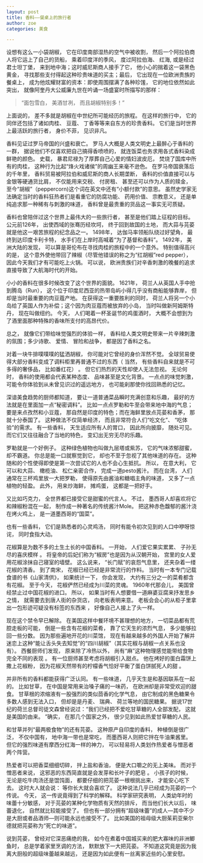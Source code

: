 ```yaml
---
layout: post
title: 香料——餐桌上的旅行者
author: zoe
categories: 美食

---
```


设想有这么一小袋胡椒， 它在印度南部湿热的空气中被收割， 然后一个阿拉伯商人将它运上了自己的货船， 乘着印度洋的季风， 度过阿拉伯海、 红海, 或是经过君士坦丁堡， 来到地中海；这时威尼斯商人接手了它， 他小心的揣着这一袋黑色黄金， 寻找那些支付得起这种珍贵味道的买主；最后， 它出现在一位欧洲贵族的餐桌上， 成为他炫耀财富的资本：即使周围摆满了各种珍馐， 它的地位依然如此突出， 就像阿奎丹大公威廉九世在吟诵一场盛宴时所描写的那样：

> “面包雪白， 美酒甘冽， 而且胡椒特别多！”

上面说的， 差不多就是胡椒在中世纪所可能经历的旅程。 在这样的旅行中， 它的同伴还包括了诸如肉桂、 豆蔻、 丁香等等来自东方的珍贵香料。 它们是当时世界上最活跃的旅行者， 身价不菲， 见识非凡。 

香料见证过罗马帝国的兴盛和衰亡。 罗马人大概是人类文明史上最醉心于香料的一群， 据说他们不仅喜欢把自己搞得香喷喷的， 就连饭菜也务求用各式香料染成鲜艳的颜色。 史载， 暴君尼禄为了厚葬自己心爱的情妇波皮厄， 焚烧了国库中所有的肉桂， 这种行为比起“烽火戏诸侯”的周幽王来毫不逊色。 
在罗马帝国衰落后的千年里， 香料贸易被阿拉伯和威尼斯的商人长期垄断， 香料的价值直接可以与金银等硬通货比肩， 不仅能用来交税、 付房租、 甚至还可以作为人质的赎金， 至今“胡椒”（peppercorn)这个词在英文中还有“小额付款”的意思。 虽然史学家无法确定当时的香料狂热者们是看重它的防腐功能、 药用价值、 宗教意义， 还是单纯追求那一种稀有与刺激的味道， 香料曾是最贵重的货品这一事实无可质疑。 

香料也曾陪伴过这个世界上最伟大的一些旅行者， 甚至是他们踏上征程的目标。 公元前126年， 出使西域的张骞历经坎坷， 终于回到故国的土地， 而大蒜与芫荽就是他这一艰苦旅程的纪念品之一。 1498年， 达伽马率领船队绕过好望角， 最终到达印度卡利卡特， 水手们在上岸时高喊着“为了基督和香料”。 1492年， 美洲大陆的发现， 可以算是哥伦布在寻找肉桂的旅程中的一个意外。 特别值得高兴的是， 这个意外使他带回了辣椒（尽管他错误的称之为“红胡椒”red pepper）， 因此今天我们才有可能吃上火锅。  可以说， 欧洲贵族们对辛香刺激的晚餐的追求直接导致了大航海时代的开始。 

小小的香料在很多时候改变了这个世界的面貌。 1621年， 荷兰人从英国人手中抢到腾岛（Run）， 这个位于印度尼西亚的热带岛屿小得几乎没有商船能够靠岸， 但却是当时最重要的肉豆蔻产地。 在获得这一重要胜利的同时，  荷兰人将另一个小岛给了英国人作为补偿；这个因为肉豆蔻而被放弃的小岛， 当时叫做新阿姆斯特丹， 现在叫做纽约。 今天， 人们喝着一杯圣诞节的鸡蛋酒时， 大概不会想到为了酒里面那种特殊的香味所支付的高昂代价。 

总之， 就像它们带给味觉强烈的体验一样， 香料给人类文明史带来一片辛辣刺激的氛围；多少诗歌、 爱情、 冒险和战争， 都是因了香料之名。 

对着一块牛排噗噗噗的猛洒胡椒， 你可能对它曾经的身价浑然不觉。 全球贸易使得大部分香料变成了调料柜里再普通不过的东西（ 当然， 有些香料自来就是不可多得的奢侈品， 比如番红花） 。 但它们热烈的天性却使人无法忽视。 无论何时， 香料的使用都会代表某种态度、 品味甚至是文化背景。 一点点的味觉刺激， 可能令你体验到从未曾见识过的遥远地方， 也可能刹那使你找回熟悉的记忆。 

深谙美食趋势的厨师都知道， 要让一道普通菜品瞬时充满创意和乐趣， 最好的方法就是在里面加一点“秘密调料”。  比如一点点罗勒和牛至会带来地中海的气息；要是来点孜然和小豆蔻， 那自然是印度的特色；而在海鲜里放点芫荽和香茅， 那就十分泰国了。 这种做法不仅简单经济， 而且非常符合人们“吃文化”、 “吃体验”的需求。 
有一些香料， 天生适应所有人的胃口， 因此所向披靡， 随处可见。 而它们又往往融合了当地的特色， 变幻出无穷无尽的乐趣。 

罗勒就是一个好例子。 这种绿色植物也叫做九层塔或紫苏， 它的气味浓郁甜蜜， 却不霸道。 你总是能一口就察觉到它， 却也不至于忽视了其他味道的存在。 这种随和的个性使得即使是第一次尝试它的人也不会心生抵抗。 所以， 在意大利， 它可以和大蒜、 橄榄油、 松仁亲密合作， 完成一道pesto酱汁。 而在台湾， 人们通常在三杯鸡里放一大把罗勒， 使得原先由酱油和糖唱主角的味道， 又多了一点植物的轻盈。 此外， 用来炒海鲜， 摊鸡蛋， 这都是一把好手。 

又比如巧克力， 全世界都已接受它是甜蜜的代言人。 不过， 墨西哥人却喜欢将它和辣椒粉混在一起， 制作成一种著名的传统酱汁Mole。 把这种赤色馥郁的酱汁浇在烤火鸡上， 是一道墨西哥的“国菜”。 

也有一些香料， 它们是熟悉者的心灵鸡汤， 同时有能令初次见到的人口中咿呀惊诧， 同时食指大动。 

花椒算是为数不多的土生土长的中国香料。 一开始， 人们爱它果实累累、 子孙无尽的喜庆模样 。 将皇帝的后妃们称为“椒房”也是因为从汉朝开始， 宫里的女人爱用花椒涂抹自己寝室的墙壁。 这么说来， “长门赋”的哀怨气息里， 还夹杂着一缕花椒的清香。  到了南宋， 花椒已经已经是非常流行的作料。 当时有一本专门记载食谱的书《山家清供》， 如果统计一下， 你会发现， 大约有三分之一的菜肴都含有花椒。 至于今天， 花椒俨然已经成为川菜的灵魂。  1960年代那会儿， 美国曾经禁止过中国花椒的进口。 所以， 如果当时有人想要借一道麻婆豆腐来抒发思乡之情， 就需要去到唐人街的杂货店， 向老板表明来意。 老板会会心的从柜子里拿出一包形迹可疑没有标签的东西来 ， 好像自己人接上了头一样。 

现在这个禁令早已解除。 在美国这样中餐环境不甚理想的地方， 一切菜品都有荒腔走板的可能， 倒是一些含有花椒的菜肴， 靠了它天生的浓烈气息， 多少能够拉回一些分数。 因为那些遍地开花的川菜馆， 现在有越来越多的外国人开始了解并迷恋上这种“能让舌头失去知觉”的“四川胡椒”（其实花椒与胡椒一点关系也没有）。  西餐厨师们发现， 原来除了冷热以外， 尚有“麻”这种物理感觉能带给食物完全不同的表现 。 有一位厨师甚至考虑将胡椒引入甜点。 他在烤好的蛋白霜饼上撒上花椒粉， 因为花椒天然带有的柠檬香气恰好平衡了蛋白饼腻死人的甜 。 

并非所有的香料都能获得广泛认同。 有一些味道， 几乎天生是和基因联系在一起的。 比如甘草， 在中国是常用来治嗓子痛的一味药， 在欧洲却是非常受欢迎的甜食。 甘草根的浓缩液有一股强烈的类似茴香的化学气息， 由它制成的黑色糖果令多数人感到无法入口， 但却是是丹麦、 瑞典、 荷兰等地的国民糖果。 据说17世纪的荷兰总督司徒文森曾经说过：“我们已经把不爱吃甘草糖的人全部发配， 这就是美国的由来。 ”确实， 在那几个国家之外， 很少见到如此热爱甘草糖的人民。 

和甘草并列“最两极食物”的还有芫荽。 这种原产自印度的香料， 种植倒是很广泛， 不仅中国有， 地中海一带也是常吃， 而墨西哥人则把它拌在牛油果酱里。 但它的强烈味道有摩西分红海一样的神力， 可以轻易将人类划作热爱者与憎恶者两个阵营。  

热爱者可以把香菜细细切碎， 拌上盐和香油， 便是大口嚼之的无上美味。 而对于憎恶者来说， 这邪恶的东西简直就是会发芽和长叶子的肥皂 。 小孩子的时候， 无论是吃牛肉汤还是馄饨面， 都要仔细的把芫荽一根根挑出来， 才能安心吃下去。 这时大人就会说： 等你长大就会喜欢了。 这种说法几乎已经成为芫荽的一个传说。 今天， 这一传说竟得到了科学的解释。 科学家研究表明， 人类幼年时的味蕾十分敏感， 对于芫荽的某种化学物质有天然的排斥， 而当他们长大以后， 味蕾退化， 自然就比较能接受了。 但也有一部分拥有“超级味蕾”的成人—其中不少是大厨或者品酒师—则可能永远也接受不了。 比如美国的祖母级大厨茱莉亚柴尔德就把芫荽称为“死亡的味道”。 

说到芫荽， 曾经对它深恶痛绝的我， 如今在煮着中国城买来的肥大寡味的非洲鲫鱼时，  总是学着家里烹调的方法， 默默放下一大把芫荽。 不知道这究竟是因为我离大厨般的超级味蕾越来越远， 还是因为如此便有一丝离家近些的心里安慰。 
